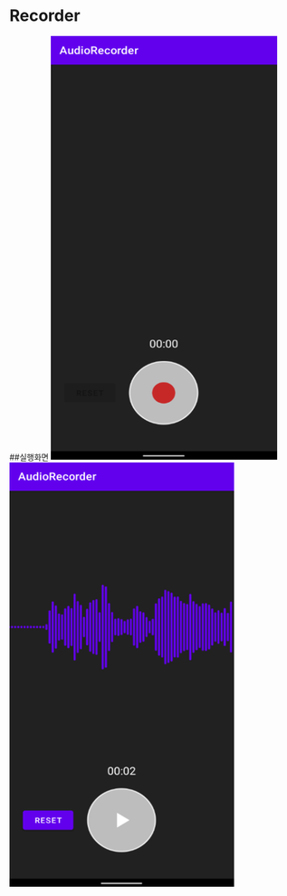 # Recorder

##실행화면
<img src="./screenshot/1.PNG" width="400" height="750"/>
<img src="./screenshot/2.PNG" width="400" height="750"/>
